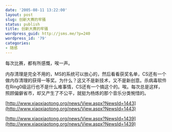 ```yaml
---
date: '2005-08-11 13:22:00'
layout: post
slug: 创新大赛的牢骚
status: publish
title: 创新大赛的牢骚
wordpress_guid: http://jsms.me/?p=240
wordpress_id: '79'
categories:
- 随感
---
```


每次比赛，都有所感慨，唉一声。




内存清理是完全不用的，MS的系统可以放心的，然后看看获奖名单，CS还有一个做内存清理的获得一等奖。为什么？这又不是新技术，又不是新创意。杀病毒软件在Ring0级运行也不是什么难事情，CS还有一个搞这个的。唉。每次总是这样，照顾偏僻省市，却又产生了不公平，就挺为杨炼的那个音乐分类惋惜的。




[http://www.xiaoxiaotong.org/news/View.aspx?NewsId=1443](http://www.xiaoxiaotong.org/news/View.aspx?NewsId=1443)




[http://www.xiaoxiaotong.org/news/View.aspx?NewsId=1439](http://www.xiaoxiaotong.org/news/View.aspx?NewsId=1439)

